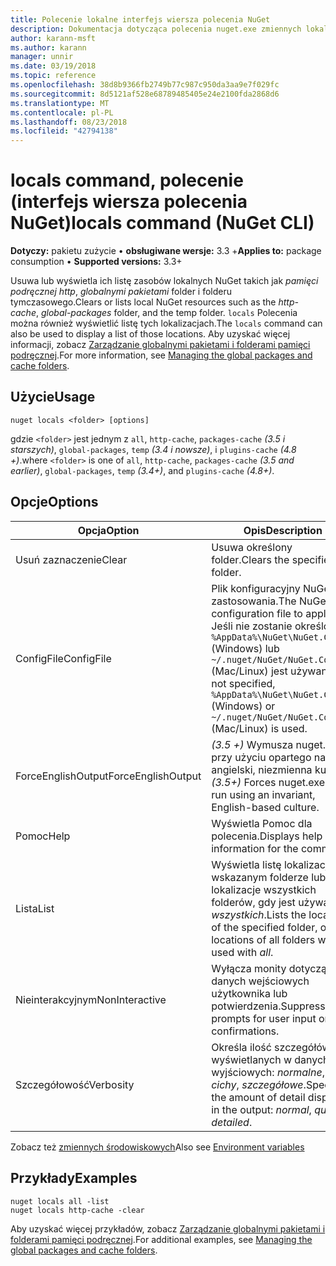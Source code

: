 ```yaml
---
title: Polecenie lokalne interfejs wiersza polecenia NuGet
description: Dokumentacja dotycząca polecenia nuget.exe zmiennych lokalnych
author: karann-msft
ms.author: karann
manager: unnir
ms.date: 03/19/2018
ms.topic: reference
ms.openlocfilehash: 38d8b9366fb2749b77c987c950da3aa9e7f029fc
ms.sourcegitcommit: 8d5121af528e68789485405e24e2100fda2868d6
ms.translationtype: MT
ms.contentlocale: pl-PL
ms.lasthandoff: 08/23/2018
ms.locfileid: "42794138"
---
```

# <a name="locals-command-nuget-cli"></a><span data-ttu-id="eccff-103">locals command, polecenie (interfejs wiersza polecenia NuGet)</span><span class="sxs-lookup"><span data-stu-id="eccff-103">locals command (NuGet CLI)</span></span>

<span data-ttu-id="eccff-104">**Dotyczy:** pakietu zużycie &bullet; **obsługiwane wersje:** 3.3 +</span><span class="sxs-lookup"><span data-stu-id="eccff-104">**Applies to:** package consumption &bullet; **Supported versions:** 3.3+</span></span>

<span data-ttu-id="eccff-105">Usuwa lub wyświetla ich listę zasobów lokalnych NuGet takich jak *pamięci podręcznej http*, *globalnymi pakietami* folder i folderu tymczasowego.</span><span class="sxs-lookup"><span data-stu-id="eccff-105">Clears or lists local NuGet resources such as the *http-cache*, *global-packages* folder, and the temp folder.</span></span> <span data-ttu-id="eccff-106">`locals` Polecenia można również wyświetlić listę tych lokalizacjach.</span><span class="sxs-lookup"><span data-stu-id="eccff-106">The `locals` command can also be used to display a list of those locations.</span></span> <span data-ttu-id="eccff-107">Aby uzyskać więcej informacji, zobacz [Zarządzanie globalnymi pakietami i folderami pamięci podręcznej](../consume-packages/managing-the-global-packages-and-cache-folders.md).</span><span class="sxs-lookup"><span data-stu-id="eccff-107">For more information, see [Managing the global packages and cache folders](../consume-packages/managing-the-global-packages-and-cache-folders.md).</span></span>

## <a name="usage"></a><span data-ttu-id="eccff-108">Użycie</span><span class="sxs-lookup"><span data-stu-id="eccff-108">Usage</span></span>

```cli
nuget locals <folder> [options]
```

<span data-ttu-id="eccff-109">gdzie `<folder>` jest jednym z `all`, `http-cache`, `packages-cache` *(3.5 i starszych)*, `global-packages`, `temp` *(3.4 i nowsze)*, i `plugins-cache` *(4.8 +)*.</span><span class="sxs-lookup"><span data-stu-id="eccff-109">where `<folder>` is one of `all`, `http-cache`, `packages-cache` *(3.5 and earlier)*, `global-packages`, `temp` *(3.4+)*, and `plugins-cache` *(4.8+)*.</span></span>

## <a name="options"></a><span data-ttu-id="eccff-110">Opcje</span><span class="sxs-lookup"><span data-stu-id="eccff-110">Options</span></span>

| <span data-ttu-id="eccff-111">Opcja</span><span class="sxs-lookup"><span data-stu-id="eccff-111">Option</span></span> | <span data-ttu-id="eccff-112">Opis</span><span class="sxs-lookup"><span data-stu-id="eccff-112">Description</span></span> |
| --- | --- |
| <span data-ttu-id="eccff-113">Usuń zaznaczenie</span><span class="sxs-lookup"><span data-stu-id="eccff-113">Clear</span></span> | <span data-ttu-id="eccff-114">Usuwa określony folder.</span><span class="sxs-lookup"><span data-stu-id="eccff-114">Clears the specified folder.</span></span> |
| <span data-ttu-id="eccff-115">ConfigFile</span><span class="sxs-lookup"><span data-stu-id="eccff-115">ConfigFile</span></span> | <span data-ttu-id="eccff-116">Plik konfiguracyjny NuGet do zastosowania.</span><span class="sxs-lookup"><span data-stu-id="eccff-116">The NuGet configuration file to apply.</span></span> <span data-ttu-id="eccff-117">Jeśli nie zostanie określony, `%AppData%\NuGet\NuGet.Config` (Windows) lub `~/.nuget/NuGet/NuGet.Config` (Mac/Linux) jest używany.</span><span class="sxs-lookup"><span data-stu-id="eccff-117">If not specified, `%AppData%\NuGet\NuGet.Config` (Windows) or `~/.nuget/NuGet/NuGet.Config` (Mac/Linux) is used.</span></span>|
| <span data-ttu-id="eccff-118">ForceEnglishOutput</span><span class="sxs-lookup"><span data-stu-id="eccff-118">ForceEnglishOutput</span></span> | <span data-ttu-id="eccff-119">*(3.5 +)* Wymusza nuget.exe przy użyciu opartego na język angielski, niezmienna kultura.</span><span class="sxs-lookup"><span data-stu-id="eccff-119">*(3.5+)* Forces nuget.exe to run using an invariant, English-based culture.</span></span> |
| <span data-ttu-id="eccff-120">Pomoc</span><span class="sxs-lookup"><span data-stu-id="eccff-120">Help</span></span> | <span data-ttu-id="eccff-121">Wyświetla Pomoc dla polecenia.</span><span class="sxs-lookup"><span data-stu-id="eccff-121">Displays help information for the command.</span></span> |
| <span data-ttu-id="eccff-122">Lista</span><span class="sxs-lookup"><span data-stu-id="eccff-122">List</span></span> | <span data-ttu-id="eccff-123">Wyświetla listę lokalizacji wskazanym folderze lub lokalizacje wszystkich folderów, gdy jest używane z *wszystkich*.</span><span class="sxs-lookup"><span data-stu-id="eccff-123">Lists the location of the specified folder, or the locations of all folders when used with *all*.</span></span> |
| <span data-ttu-id="eccff-124">Nieinterakcyjnym</span><span class="sxs-lookup"><span data-stu-id="eccff-124">NonInteractive</span></span> | <span data-ttu-id="eccff-125">Wyłącza monity dotyczące danych wejściowych użytkownika lub potwierdzenia.</span><span class="sxs-lookup"><span data-stu-id="eccff-125">Suppresses prompts for user input or confirmations.</span></span> |
| <span data-ttu-id="eccff-126">Szczegółowość</span><span class="sxs-lookup"><span data-stu-id="eccff-126">Verbosity</span></span> | <span data-ttu-id="eccff-127">Określa ilość szczegółów wyświetlanych w danych wyjściowych: *normalne*, *cichy*, *szczegółowe*.</span><span class="sxs-lookup"><span data-stu-id="eccff-127">Specifies the amount of detail displayed in the output: *normal*, *quiet*, *detailed*.</span></span> |

<span data-ttu-id="eccff-128">Zobacz też [zmiennych środowiskowych](cli-ref-environment-variables.md)</span><span class="sxs-lookup"><span data-stu-id="eccff-128">Also see [Environment variables](cli-ref-environment-variables.md)</span></span>

## <a name="examples"></a><span data-ttu-id="eccff-129">Przykłady</span><span class="sxs-lookup"><span data-stu-id="eccff-129">Examples</span></span>

```cli
nuget locals all -list
nuget locals http-cache -clear
```

<span data-ttu-id="eccff-130">Aby uzyskać więcej przykładów, zobacz [Zarządzanie globalnymi pakietami i folderami pamięci podręcznej](../consume-packages/managing-the-global-packages-and-cache-folders.md).</span><span class="sxs-lookup"><span data-stu-id="eccff-130">For additional examples, see [Managing the global packages and cache folders](../consume-packages/managing-the-global-packages-and-cache-folders.md).</span></span>
